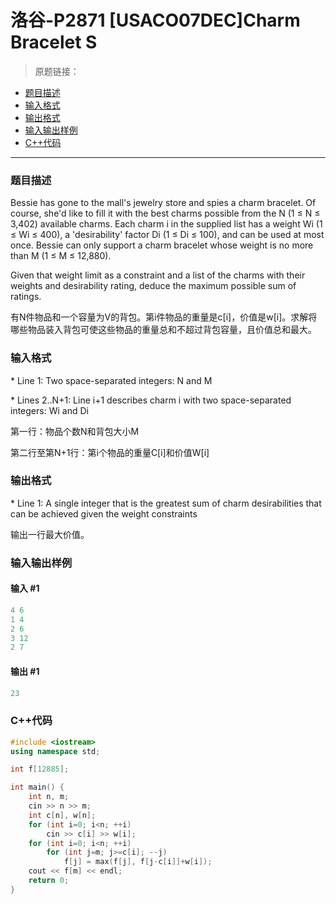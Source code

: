 # 洛谷-P2871 [USACO07DEC]Charm Bracelet S

> 原题链接：

- [题目描述](#题目描述)
- [输入格式](#输入格式)
- [输出格式](#输出格式)
- [输入输出样例](#输入输出样例)
- [C++代码](#C++代码)

---

### <a name="题目描述">题目描述</a>

Bessie has  gone to the mall's jewelry store and spies a charm bracelet. Of course,  she'd like to fill it with the best charms possible from the N (1 ≤ N ≤  3,402) available charms. Each charm i in the supplied list has a weight  Wi (1 ≤ Wi ≤ 400), a 'desirability' factor Di (1 ≤ Di ≤ 100), and can be used at most once. Bessie can only support a charm bracelet whose  weight is no more than M (1 ≤ M ≤ 12,880).

Given that weight limit as a constraint and a list of the charms with their weights and desirability rating, deduce the maximum possible sum  of ratings.

有N件物品和一个容量为V的背包。第i件物品的重量是c[i]，价值是w[i]。求解将哪些物品装入背包可使这些物品的重量总和不超过背包容量，且价值总和最大。

### <a name="输入格式">输入格式</a>

\* Line 1: Two space-separated integers: N and M

\* Lines 2..N+1: Line i+1 describes charm i with two space-separated integers: Wi and Di

第一行：物品个数N和背包大小M

第二行至第N+1行：第i个物品的重量C[i]和价值W[i]

### <a name="输出格式">输出格式</a>

\* Line 1: A single integer that is the greatest sum of charm desirabilities that can be achieved given the weight constraints

输出一行最大价值。

### <a name="输入输出样例">输入输出样例</a>

#### 输入 #1

```c++
4 6
1 4
2 6
3 12
2 7
```

#### 输出 #1

```c++
23
```

### <a name="C++代码">C++代码</a>

```c++
#include <iostream>
using namespace std;

int f[12885];

int main() {
    int n, m;
    cin >> n >> m;
    int c[n], w[n];
    for (int i=0; i<n; ++i)
        cin >> c[i] >> w[i];
    for (int i=0; i<n; ++i)
        for (int j=m; j>=c[i]; --j)
            f[j] = max(f[j], f[j-c[i]]+w[i]);
    cout << f[m] << endl;
    return 0;
}
```